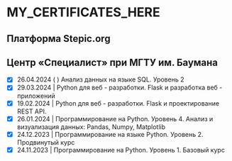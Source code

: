 # MY_CERTIFICATES_HERE

## Платформа Stepic.org ##

## Центр «Специалист» при МГТУ им. Баумана ##
- [x] 26.04.2024 (&nbsp;) Анализ данных на языке SQL. Уровень 2
- [x] 29.03.2024 | Python для веб - разработки. Flask и разработка веб - приложений
- [x] 19.02.2024 | Python для веб - разработки. Flask и проектирование REST API.
- [x] 26.01.2024 | Программирование на Python. Уровень 4. Анализ и визуализация данных: Pandas, Numpy, Matplotlib
- [x] 24.12.2023 | Программирование на языке Python. Уровень 2. Продвинутый курс
- [x] 24.11.2023 | Программирование на Python. Уровень 1. Базовый курс
